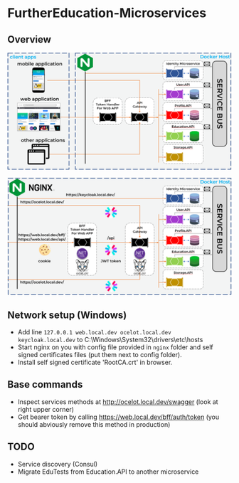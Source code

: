 # FurtherEducation-Microservices
## Overview

![alt text](about/overview_1.png)  

![alt text](about/overview_2.png)  

## Network setup (Windows)
* Add line `127.0.0.1 web.local.dev ocelot.local.dev keycloak.local.dev` to C:\Windows\System32\drivers\etc\hosts
* Start nginx on you with config file provided in `nginx` folder and self signed certificates files (put them next to config folder).
* Install self signed certificate 'RootCA.crt' in browser.

## Base commands
* Inspect services methods at http://ocelot.local.dev/swagger (look at right upper corner)
* Get bearer token by calling https://web.local.dev/bff/auth/token (you should abviously remove this method in production)

## TODO
* Service discovery (Consul)
* Migrate EduTests from Education.API to another microservice
